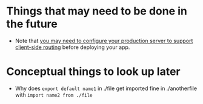 
# Things that may need to be done in the future
- Note that [you may need to configure your production server to support client-side routing](#serving-apps-with-client-side-routing) before deploying your app.


# Conceptual things to look up later
- Why does `export default name1` in ./file get imported fine in ./anotherfile with `import name2 from ./file`



